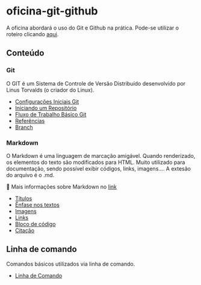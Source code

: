 # oficina-git-github

A oficina abordará o uso do Git e Github na prática. Pode-se utilizar o roteiro clicando [aqui](roteiro.md).

## Conteúdo

### Git
O GIT é um Sistema de Controle de Versão Distribuído desenvolvido por Linus Torvalds (o criador do Linux).

- [Configurações Iniciais Git](docs/git/configuracores-iniciais-git.md)
- [Iniciando um Repositório](docs/git/iniciando-repositorio.md)
- [Fluxo de Trabalho Básico Git](docs/git/fluxo-trabalho-basico-git.md)
- [Referências](docs/referencias.md)
- [Branch](docs/git/branch.md)

### Markdown

O Markdown é uma linguagem de marcação amigável. Quando renderizado, os elementos do texto são modificados para HTML. Muito utilizado para documentação, sendo possível exibir códigos, links, imagens....
A extesão do arquivo é o .md.

🔗 Mais informações sobre Markdown no [link](https://www.markdownguide.org/basic-syntax/)
- [Títulos](docs/markdown/titulos.md)
- [Ênfase nos textos](docs/markdown/enfase-textos.md)
- [Imagens](docs/markdown/imagens.md)
- [Links](docs/markdown/links.md)
- [Bloco de código](docs/markdown/bloco-codigo.md)
- [Citação](docs/markdown/citacao.md)

## Linha de comando
Comandos básicos utilizados via linha de comando.

- [Linha de Comando](docs/git/linha-de-comando.md)
  
